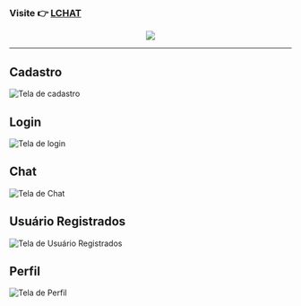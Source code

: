 ### Visite 👉 [LCHAT](https://luchat.netlify.app)

<p align="center" >
  <a href="http://luchat.netlify.app" target="_blank">
    <img src="https://luchat.netlify.app/static/media/logo-with-text.453b433c34b43a6b4833d333b03aeccc.svg" />
  </a>
</p>

-------------------

## Cadastro
![Tela de cadastro](https://i.ibb.co/BjttmDp/image.png)

## Login
![Tela de login](https://i.ibb.co/fxKCKDY/image.png)

## Chat
![Tela de Chat](https://i.ibb.co/ydcCdBK/image.png)

## Usuário Registrados
![Tela de Usuário Registrados](https://i.ibb.co/K5Y3LQ7/image.png)

## Perfil
![Tela de Perfil](https://i.ibb.co/cbfbF4q/image.png)
